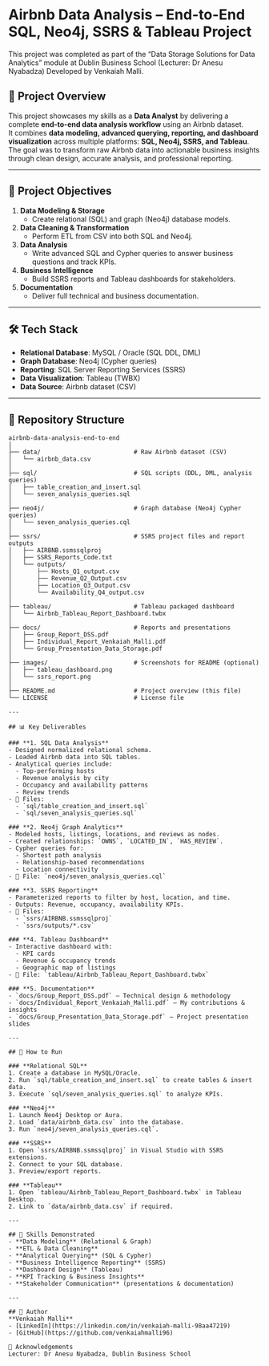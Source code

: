# Airbnb Data Analysis – End-to-End SQL, Neo4j, SSRS & Tableau Project
  This project was completed as part of the “Data Storage Solutions for Data Analytics” module at Dublin Business School (Lecturer: Dr Anesu Nyabadza)
   Developed by Venkaiah Malli.

## 📌 Project Overview 
This project showcases my skills as a **Data Analyst** by delivering a complete **end-to-end data analysis workflow** using an Airbnb dataset.  
It combines **data modeling, advanced querying, reporting, and dashboard visualization** across multiple platforms: **SQL, Neo4j, SSRS, and Tableau**.  
The goal was to transform raw Airbnb data into actionable business insights through clean design, accurate analysis, and professional reporting.

---

## 📌 Project Objectives
1. **Data Modeling & Storage**
   - Create relational (SQL) and graph (Neo4j) database models.
2. **Data Cleaning & Transformation**
   - Perform ETL from CSV into both SQL and Neo4j.
3. **Data Analysis**
   - Write advanced SQL and Cypher queries to answer business questions and track KPIs.
4. **Business Intelligence**
   - Build SSRS reports and Tableau dashboards for stakeholders.
5. **Documentation**
   - Deliver full technical and business documentation.


---


## 🛠 Tech Stack
- **Relational Database**: MySQL / Oracle (SQL DDL, DML)
- **Graph Database**: Neo4j (Cypher queries)
- **Reporting**: SQL Server Reporting Services (SSRS)
- **Data Visualization**: Tableau (TWBX)
- **Data Source**: Airbnb dataset (CSV)

---
## 📂 Repository Structure

```plaintext
airbnb-data-analysis-end-to-end
│
├── data/                          # Raw Airbnb dataset (CSV)
│   └── airbnb_data.csv
│
├── sql/                           # SQL scripts (DDL, DML, analysis queries)
│   ├── table_creation_and_insert.sql
│   └── seven_analysis_queries.sql
│
├── neo4j/                         # Graph database (Neo4j Cypher queries)
│   └── seven_analysis_queries.cql
│
├── ssrs/                          # SSRS project files and report outputs
│   ├── AIRBNB.ssmssqlproj
│   ├── SSRS_Reports_Code.txt
│   └── outputs/
│       ├── Hosts_Q1_output.csv
│       ├── Revenue_Q2_Output.csv
│       ├── Location_Q3_Output.csv
│       └── Availability_Q4_output.csv
│
├── tableau/                       # Tableau packaged dashboard
│   └── Airbnb_Tableau_Report_Dashboard.twbx
│
├── docs/                          # Reports and presentations
│   ├── Group_Report_DSS.pdf
│   ├── Individual_Report_Venkaiah_Malli.pdf
│   └── Group_Presentation_Data_Storage.pdf
│
├── images/                        # Screenshots for README (optional)
│   ├── tableau_dashboard.png
│   └── ssrs_report.png
│
├── README.md                      # Project overview (this file)
└── LICENSE                        # License file

---

## 📊 Key Deliverables

### **1. SQL Data Analysis**
- Designed normalized relational schema.
- Loaded Airbnb data into SQL tables.
- Analytical queries include:
  - Top-performing hosts
  - Revenue analysis by city
  - Occupancy and availability patterns
  - Review trends
- 📄 Files:  
  - `sql/table_creation_and_insert.sql`  
  - `sql/seven_analysis_queries.sql`

### **2. Neo4j Graph Analytics**
- Modeled hosts, listings, locations, and reviews as nodes.
- Created relationships: `OWNS`, `LOCATED_IN`, `HAS_REVIEW`.
- Cypher queries for:
  - Shortest path analysis
  - Relationship-based recommendations
  - Location connectivity
- 📄 File: `neo4j/seven_analysis_queries.cql`

### **3. SSRS Reporting**
- Parameterized reports to filter by host, location, and time.
- Outputs: Revenue, occupancy, availability KPIs.
- 📄 Files:
  - `ssrs/AIRBNB.ssmssqlproj`
  - `ssrs/outputs/*.csv`

### **4. Tableau Dashboard**
- Interactive dashboard with:
  - KPI cards
  - Revenue & occupancy trends
  - Geographic map of listings
- 📄 File: `tableau/Airbnb_Tableau_Report_Dashboard.twbx`

### **5. Documentation**
- `docs/Group_Report_DSS.pdf` – Technical design & methodology
- `docs/Individual_Report_Venkaiah_Malli.pdf` – My contributions & insights
- `docs/Group_Presentation_Data_Storage.pdf` – Project presentation slides

---

## 🚀 How to Run

### **Relational SQL**
1. Create a database in MySQL/Oracle.
2. Run `sql/table_creation_and_insert.sql` to create tables & insert data.
3. Execute `sql/seven_analysis_queries.sql` to analyze KPIs.

### **Neo4j**
1. Launch Neo4j Desktop or Aura.
2. Load `data/airbnb_data.csv` into the database.
3. Run `neo4j/seven_analysis_queries.cql`.

### **SSRS**
1. Open `ssrs/AIRBNB.ssmssqlproj` in Visual Studio with SSRS extensions.
2. Connect to your SQL database.
3. Preview/export reports.

### **Tableau**
1. Open `tableau/Airbnb_Tableau_Report_Dashboard.twbx` in Tableau Desktop.
2. Link to `data/airbnb_data.csv` if required.

---

## 🎯 Skills Demonstrated
- **Data Modeling** (Relational & Graph)
- **ETL & Data Cleaning**
- **Analytical Querying** (SQL & Cypher)
- **Business Intelligence Reporting** (SSRS)
- **Dashboard Design** (Tableau)
- **KPI Tracking & Business Insights**
- **Stakeholder Communication** (presentations & documentation)

---

## 👤 Author
**Venkaiah Malli**  
- [LinkedIn](https://linkedin.com/in/venkaiah-malli-98aa47219)  
- [GitHub](https://github.com/venkaiahmalli96)  

🙏 Acknowledgements
Lecturer: Dr Anesu Nyabadza, Dublin Business School


